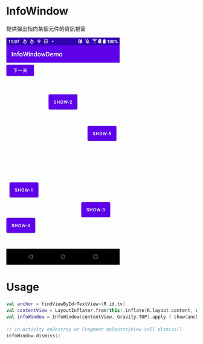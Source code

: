 # InfoWindow

提供彈出指向某個元件的資訊視窗

![截圖](/screenshot.gif)

# Usage

```kotlin
val anchor = findViewById<TextView>(R.id.tv)
val contentView = LayoutInflater.from(this).inflate(R.layout.content, null, false)
val infoWindow = InfoWindow(contentView, Gravity.TOP).apply { show(anchor, 10f /*optional*/) }

// in Activity onDestroy or Fragment onDestroyView call dismiss()
infoWindow.dismiss()
```